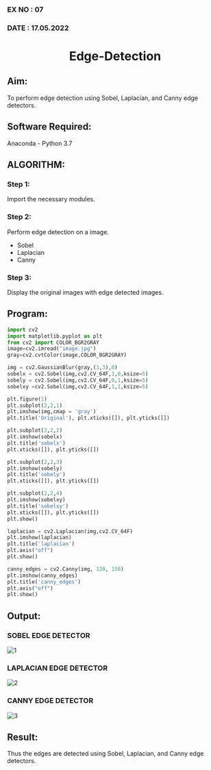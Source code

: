 ### EX NO : 07
### DATE  : 17.05.2022
# <p align="center">Edge-Detection</p>
## Aim:

To perform edge detection using Sobel, Laplacian, and Canny edge detectors.

## Software Required:
Anaconda - Python 3.7

## ALGORITHM:
### Step 1:
Import the necessary modules.

### Step 2:
Perform edge detection on a image. 
- Sobel 
- Laplacian
- Canny

### Step 3:
Display the original images with edge detected images.
## Program:

``` Python
import cv2
import matplotlib.pyplot as plt
from cv2 import COLOR_BGR2GRAY
image=cv2.imread("image.jpg")
gray=cv2.cvtColor(image,COLOR_BGR2GRAY)

img = cv2.GaussianBlur(gray,(3,3),0)
sobelx = cv2.Sobel(img,cv2.CV_64F,1,0,ksize=5)
sobely = cv2.Sobel(img,cv2.CV_64F,0,1,ksize=5)
sobelxy =cv2.Sobel(img,cv2.CV_64F,1,1,ksize=5)

plt.figure(1)
plt.subplot(2,2,1)
plt.imshow(img,cmap = 'gray')
plt.title('Original'), plt.xticks([]), plt.yticks([])

plt.subplot(2,2,2)
plt.imshow(sobelx)
plt.title('sobelx')
plt.xticks([]), plt.yticks([])

plt.subplot(2,2,3)
plt.imshow(sobely)
plt.title('sobely')
plt.xticks([]), plt.yticks([])

plt.subplot(2,2,4)
plt.imshow(sobelxy)
plt.title('sobelxy')
plt.xticks([]), plt.yticks([])
plt.show()

laplacian = cv2.Laplacian(img,cv2.CV_64F)
plt.imshow(laplacian)
plt.title('laplacian')
plt.axis("off")
plt.show()

canny_edges = cv2.Canny(img, 120, 150)
plt.imshow(canny_edges)
plt.title('canny_edges')
plt.axis("off")
plt.show()
```
## Output:
### SOBEL EDGE DETECTOR

![1](https://user-images.githubusercontent.com/75235488/168804447-2d8d4a81-9192-4f3e-a9b0-e1667f736ece.png)



### LAPLACIAN EDGE DETECTOR

![2](https://user-images.githubusercontent.com/75235488/168804466-671b6cee-1dc0-4b6e-bb68-161159478af8.png)



### CANNY EDGE DETECTOR

![3](https://user-images.githubusercontent.com/75235488/168804486-a0d60d9f-2f46-45d6-9cd6-dc556bb54d6d.png)



## Result:
Thus the edges are detected using Sobel, Laplacian, and Canny edge detectors.
